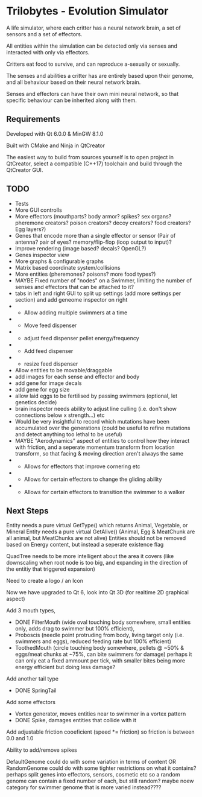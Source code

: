# Trilobytes - Evolution Simulator
A life simulator, where each critter has a neural network brain, a set of sensors and a set of effectors.

All entities within the simulation can be detected only via senses and interacted with only via effectors.

Critters eat food to survive, and can reproduce a-sexually or sexually.

The senses and abilities a critter has are entirely based upon their genome, and all behaviour based on their neural network brain.

Senses and effectors can have their own mini neural network, so that specific behaviour can be inherited along with them.

Requirements
-----
Developed with Qt 6.0.0 & MinGW 8.1.0

Built with CMake and Ninja in QtCreator

The easiest way to build from sources yourself is to open project in QtCreator, select a compatible (C++17) toolchain and build through the QtCreator GUI.

TODO
-----
 - Tests
 - More GUI controlls
 - More effectors (mouthparts? body armor? spikes? sex organs? pheremone creators? poison creators? decoy creators? food creators? Egg layers?)
 - Genes that encode more than a single effector or sensor (Pair of antenna? pair of eyes? memory/flip-flop (loop output to input)?
 - Improve rendering (image based? decals? OpenGL?)
 - Genes inspector view
 - More graphs & configurable graphs
 - Matrix based coordinate system/collisions
 - More entities (pheremones? poisons? more food types?)
 - MAYBE Fixed number of "nodes" on a Swimmer, limiting the number of senses and effectors that can be attached to it?
 - tabs in left and right GUI to split up settings (add more settings per section) and add geneome inspector on right
 -  - Allow adding multiple swimmers at a time
 -  - Move feed dispenser
 -  - adjust feed dispenser pellet energy/frequency
 -  - Add feed dispenser
 -  - resize feed dispenser
 - Allow entities to be movable/draggable
 - add images for each sense and effector and body
 - add gene for image decals
 - add gene for egg size
 - allow laid eggs to be fertilised by passing swimmers (optional, let genetics decide)
 - brain inspector needs ability to adjust line culling (i.e. don't show connections below x strength...) etc
 - Would be very insightful to record which mutations have been accumulated over the generations (could be useful to refine mutations and detect anything too lethal to be useful)
 - MAYBE "Aerodynamics" aspect of entities to control how they interact with friction, and a seperate momentum transform from location transform, so that facing & moving direction aren't always the same
 - - Allows for effectors that improve cornering etc
 - - Allows for certain effectors to change the gliding ability
 - - Allows for certain effectors to transition the swimmer to a walker

Next Steps
----------
Entity needs a pure virtual GetType() which returns Animal, Vegetable, or Mineral
Entity needs a pure virtual GetAlive() (Animal, Egg & MeatChunk are all animal, but MeatChunks are not alive)
Entities should not be removed based on Energy content, but instead a seperate existence flag

QuadTree needs to be more intelligent about the area it covers (like downscaling when root node is too big, and expanding in the direction of the entitiy that triggered expansion)

Need to create a logo / an Icon

Now we have upgraded to Qt 6, look into Qt 3D (for realtime 2D graphical aspect)

Add 3 mouth types,
 - DONE FilterMouth (wide oval touching body somewhere, small entities only, adds drag to swimmer but 100% efficient),
 - Proboscis (needle point protruding from body, living target only (i.e. swimmers and eggs), reduced feeding rate but 100% efficient)
 - ToothedMouth (circle touching body somewhere, pellets @ ~50% & eggs/meat chunks at ~75%, can bite swimmers for damage) perhaps it can only eat a fixed ammount per tick, with smaller bites being more energy efficient but doing less damage?

Add another tail type
 - DONE SpringTail

Add some effectors
 - Vortex generator, moves entities near to swimmer in a vortex pattern
 - DONE Spike, damages entities that collide with it

Add adjustable friction cooeficient (speed *= friction) so friction is between 0.0 and 1.0

Ability to add/remove spikes

DefaultGenome could do with some variation in terms of content OR RandomGenome could do with some tighter restrictions on what it contains?
perhaps split genes into effectors, sensors, cosmetic etc so a random genome can contain a fixed number of each, but still random?
maybe noew category for swimmer genome that is more varied instead????

